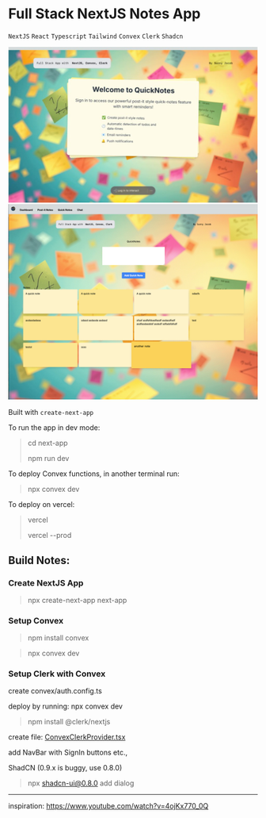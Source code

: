 # Full Stack NextJS Notes App 


`NextJS` `React` `Typescript` `Tailwind` `Convex` `Clerk` `Shadcn`



![quick-notes_thumb.png](quick-notes_thumb.png)
![Screenshot.png](Screenshot.png)


Built with `create-next-app`

To run the app in dev mode:

> cd next-app
> 
> npm run dev

To deploy Convex functions,
in another terminal run:
> npx convex dev

To deploy on vercel:

> vercel
> 
> vercel --prod

## Build Notes:

### Create NextJS App

> npx create-next-app next-app


### Setup Convex

>npm install convex

>npx convex dev

### Setup Clerk with Convex

create convex/auth.config.ts

deploy by running: npx convex dev

> npm install @clerk/nextjs

create file: [ConvexClerkProvider.tsx](next-app%2Fcomponents%2Fproviders%2FConvexClerkProvider.tsx)

add NavBar with SignIn buttons etc.,


ShadCN (0.9.x is buggy, use 0.8.0)
> npx shadcn-ui@0.8.0 add dialog

---
inspiration:
https://www.youtube.com/watch?v=4ojKx770_0Q
